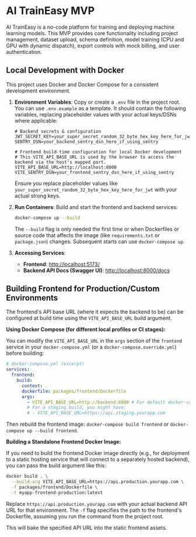 # AI TrainEasy MVP

AI TrainEasy is a no-code platform for training and deploying machine learning models. This MVP provides core functionality including project management, dataset upload, schema definition, model training (CPU and GPU with dynamic dispatch), export controls with mock billing, and user authentication.

## Local Development with Docker

This project uses Docker and Docker Compose for a consistent development environment.

1.  **Environment Variables**:
    Copy or create a `.env` file in the project root. You can use `.env.example` as a template.
    It should contain the following variables, replacing placeholder values with your actual keys/DSNs where applicable:

    ```env
    # Backend secrets & configuration
    JWT_SECRET_KEY=your_super_secret_random_32_byte_hex_key_here_for_jwt
    SENTRY_DSN=your_backend_sentry_dsn_here_if_using_sentry

    # Frontend build-time configuration for local Docker development
    # This VITE_API_BASE_URL is used by the browser to access the backend via the host's mapped port.
    VITE_API_BASE_URL=http://localhost:8000
    VITE_SENTRY_DSN=your_frontend_sentry_dsn_here_if_using_sentry
    ```
    Ensure you replace placeholder values like `your_super_secret_random_32_byte_hex_key_here_for_jwt` with your actual strong keys.

2.  **Run Containers**:
    Build and start the frontend and backend services:
    ```bash
    docker-compose up --build
    ```
    The `--build` flag is only needed the first time or when Dockerfiles or source code that affects the image (like `requirements.txt` or `package.json`) changes. Subsequent starts can use `docker-compose up`.

3.  **Accessing Services**:
    *   **Frontend**: [http://localhost:5173/](http://localhost:5173/)
    *   **Backend API Docs (Swagger UI)**: [http://localhost:8000/docs](http://localhost:8000/docs)

## Building Frontend for Production/Custom Environments

The frontend's API base URL (where it expects the backend to be) can be configured at build time using the `VITE_API_BASE_URL` build argument.

**Using Docker Compose (for different local profiles or CI stages):**

You can modify the `VITE_API_BASE_URL` in the `args` section of the `frontend` service in your `docker-compose.yml` (or a `docker-compose.override.yml`) before building:

```yaml
# docker-compose.yml (excerpt)
services:
  frontend:
    build:
      context: .
      dockerfile: packages/frontend/Dockerfile
      args:
        - VITE_API_BASE_URL=http://backend:8000 # For default docker-compose internal networking
        # For a staging build, you might have:
        # - VITE_API_BASE_URL=https://api.staging.yourapp.com
```
Then rebuild the frontend image: `docker-compose build frontend` or `docker-compose up --build frontend`.

**Building a Standalone Frontend Docker Image:**

If you need to build the frontend Docker image directly (e.g., for deployment to a static hosting service that will connect to a separately hosted backend), you can pass the build argument like this:

```bash
docker build . \
  --build-arg VITE_API_BASE_URL=https://api.production.yourapp.com \
  -f packages/frontend/Dockerfile \
  -t myapp-frontend-production:latest
```

Replace `https://api.production.yourapp.com` with your actual backend API URL for that environment. The `-f` flag specifies the path to the frontend's Dockerfile, assuming you run the command from the project root.

This will bake the specified API URL into the static frontend assets.
